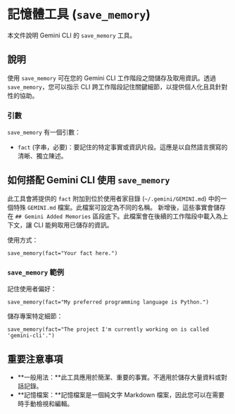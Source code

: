 # 記憶體工具 (`save_memory`)

本文件說明 Gemini CLI 的 `save_memory` 工具。

## 說明

使用 `save_memory` 可在您的 Gemini CLI 工作階段之間儲存及取用資訊。透過 `save_memory`，您可以指示 CLI 跨工作階段記住關鍵細節，以提供個人化且具針對性的協助。

### 引數

`save_memory` 有一個引數：
- `fact` (字串，必要)：要記住的特定事實或資訊片段。這應是以自然語言撰寫的清晰、獨立陳述。

## 如何搭配 Gemini CLI 使用 `save_memory`

此工具會將提供的 `fact` 附加到位於使用者家目錄 (`~/.gemini/GEMINI.md`) 中的一個特殊 `GEMINI.md` 檔案。此檔案可設定為不同的名稱。
新增後，這些事實會儲存在 `## Gemini Added Memories` 區段底下。此檔案會在後續的工作階段中載入為上下文，讓 CLI 能夠取用已儲存的資訊。

使用方式：

```
save_memory(fact="Your fact here.")
```

### `save_memory` 範例

記住使用者偏好：

```
save_memory(fact="My preferred programming language is Python.")
```

儲存專案特定細節：

```
save_memory(fact="The project I'm currently working on is called 'gemini-cli'.")
```
## 重要注意事項

- **一般用法：**此工具應用於簡潔、重要的事實。不適用於儲存大量資料或對話記錄。
- **記憶檔案：**記憶檔案是一個純文字 Markdown 檔案，因此您可以在需要時手動檢視和編輯。